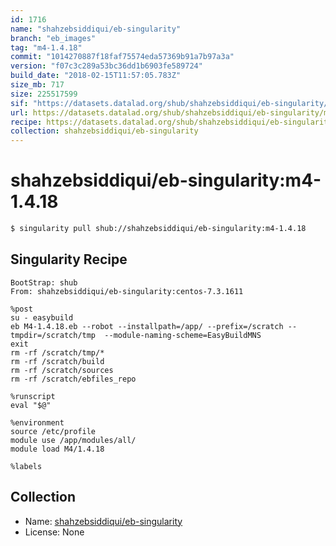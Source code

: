 ```yaml
---
id: 1716
name: "shahzebsiddiqui/eb-singularity"
branch: "eb_images"
tag: "m4-1.4.18"
commit: "1014270887f18faf75574eda57369b91a7b97a3a"
version: "f07c3c289a53bc36dd1b6903fe589724"
build_date: "2018-02-15T11:57:05.783Z"
size_mb: 717
size: 225517599
sif: "https://datasets.datalad.org/shub/shahzebsiddiqui/eb-singularity/m4-1.4.18/2018-02-15-10142708-f07c3c28/f07c3c289a53bc36dd1b6903fe589724.simg"
url: https://datasets.datalad.org/shub/shahzebsiddiqui/eb-singularity/m4-1.4.18/2018-02-15-10142708-f07c3c28/
recipe: https://datasets.datalad.org/shub/shahzebsiddiqui/eb-singularity/m4-1.4.18/2018-02-15-10142708-f07c3c28/Singularity
collection: shahzebsiddiqui/eb-singularity
---
```


# shahzebsiddiqui/eb-singularity:m4-1.4.18

```bash
$ singularity pull shub://shahzebsiddiqui/eb-singularity:m4-1.4.18
```

## Singularity Recipe

```singularity
BootStrap: shub
From: shahzebsiddiqui/eb-singularity:centos-7.3.1611

%post
su - easybuild 
eb M4-1.4.18.eb --robot --installpath=/app/ --prefix=/scratch --tmpdir=/scratch/tmp  --module-naming-scheme=EasyBuildMNS
exit
rm -rf /scratch/tmp/*
rm -rf /scratch/build
rm -rf /scratch/sources
rm -rf /scratch/ebfiles_repo

%runscript
eval "$@"

%environment
source /etc/profile
module use /app/modules/all/
module load M4/1.4.18

%labels
```

## Collection

 - Name: [shahzebsiddiqui/eb-singularity](https://github.com/shahzebsiddiqui/eb-singularity)
 - License: None

